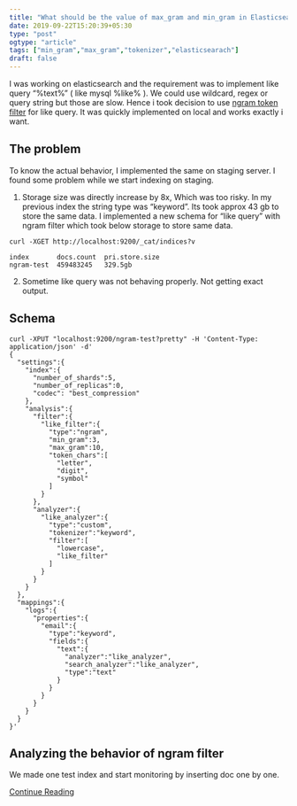 ```yaml
---
title: "What should be the value of max_gram and min_gram in Elasticsearch?"
date: 2019-09-22T15:20:39+05:30
type: "post"
ogtype: "article"
tags: ["min_gram","max_gram","tokenizer","elasticsearach"]
draft: false
---
```


I was working on elasticsearch and the requirement was to implement like query “%text%” ( like mysql %like% ). We could use wildcard, regex or query string but those are slow. Hence i took decision to use [ngram token filter](https://www.elastic.co/guide/en/elasticsearch/reference/6.2/analysis-ngram-tokenfilter.html) for like query. It was quickly implemented on local and works exactly i want.

## The problem

To know the actual behavior, I implemented the same on staging server. I found some problem while we start indexing on staging.

1. Storage size was directly increase by 8x, Which was too risky. In my previous index the string type was “keyword”. Its took approx 43 gb to store the same data. I implemented a new schema for “like query” with ngram filter which took below storage to store same data.

```
curl -XGET http://localhost:9200/_cat/indices?v

index       docs.count  pri.store.size
ngram-test  459483245   329.5gb

```

2. Sometime like query was not behaving properly. Not getting exact output.

## Schema

```
curl -XPUT "localhost:9200/ngram-test?pretty" -H 'Content-Type: application/json' -d'
{
  "settings":{
    "index":{
      "number_of_shards":5,
      "number_of_replicas":0,
      "codec": "best_compression"
    },
    "analysis":{
      "filter":{
        "like_filter":{
          "type":"ngram",
          "min_gram":3,
          "max_gram":10,
          "token_chars":[
            "letter",
            "digit",
            "symbol"
          ]
        }
      },
      "analyzer":{
        "like_analyzer":{
          "type":"custom",
          "tokenizer":"keyword",
          "filter":[
            "lowercase",
            "like_filter"
          ]
        }
      }
    }
  },
  "mappings":{
    "logs":{
      "properties":{
        "email":{
          "type":"keyword",
          "fields":{
            "text":{
              "analyzer":"like_analyzer",
              "search_analyzer":"like_analyzer",
              "type":"text"
            }
          }
        }
      }
    }
  }
}'
```

## Analyzing the behavior of ngram filter

We made one test index and start monitoring by inserting doc one by one.

[Continue Reading](https://medium.com/@ashishstiwari/what-should-be-the-value-of-max-gram-and-min-gram-in-elasticsearch-f091404c9a14)

<script src="https://utteranc.es/client.js"
        repo="ashishtiwari1993/ashish.one"
        issue-term="title"
        label="Comment"
        theme="github-light"
        crossorigin="anonymous"
        async>
</script>
